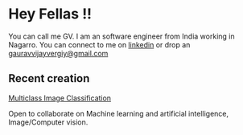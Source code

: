 
<!--
**gaurav-vijayvergiya/gaurav-vijayvergiya** is a ✨ _special_ ✨ repository because its `README.md` (this file) appears on your GitHub profile.

Here are some ideas to get you started:
// <img src="" width="30px">
-->

# Hey Fellas !!


You can call me GV. I am an software engineer from India working in Nagarro. You can connect to me on [linkedin](https://www.linkedin.com/in/gvj) or drop an gauravvijayvergiy@gmail.com

## Recent creation 
[Multiclass Image Classification](https://github.com/G-VJ/Multiclass-Image-Classification)



Open to collaborate on Machine learning and artificial intelligence, Image/Computer vision. 

